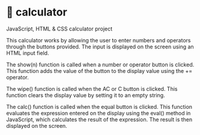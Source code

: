 # 🧮 calculator
JavaScript, HTML &amp; CSS calculator project

This calculator works by allowing the user to enter numbers and operators through the buttons provided. The input is displayed on the screen using an HTML input field.

The show(n) function is called when a number or operator button is clicked. This function adds the value of the button to the display value using the += operator.

The wipe() function is called when the AC or C button is clicked. This function clears the display value by setting it to an empty string.

The calc() function is called when the equal button is clicked. This function evaluates the expression entered on the display using the eval() method in JavaScript, 
which calculates the result of the expression. The result is then displayed on the screen.
